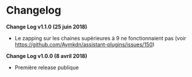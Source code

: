 # Changelog

**Change Log v1.1.0 (25 juin 2018)**

  - Le zapping sur les chaines supérieures à 9 ne fonctionnaient pas (voir https://github.com/Aymkdn/assistant-plugins/issues/150)

**Change Log v1.0.0 (8 avril 2018)**

  - Première release publique
